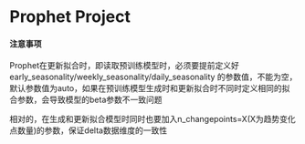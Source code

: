 # Prophet Project

#### 注意事项

Prophet在更新拟合时，即读取预训练模型时，必须要提前定义好early_seasonality/weekly_seasonality/daily_seasonality 的参数值，不能为空，默认参数值为auto，如果在预训练模型生成时和更新拟合时不同时定义相同的拟合参数，会导致模型的beta参数不一致问题

相对的，在生成和更新拟合模型时同时也要加入n_changepoints=X(X为趋势变化点数量)的参数，保证delta数据维度的一致性